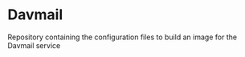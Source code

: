# Davmail #

Repository containing the configuration files to build an image for the Davmail service
